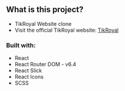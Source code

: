 ## What is this project?
- TikRoyal Website clone
- Visit the official TikRoyal website: [TikRoyal](https://www.tikroyal.com/) 

### Built with:
- React
- React Router DOM - v6.4
- React Slick
- React Icons
- SCSS